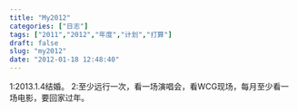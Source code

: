 ```yaml
---
title: "My2012"
categories: ["日志"]
tags: ["2011","2012","年度","计划","打算"]
draft: false
slug: "my2012"
date: "2012-01-18 12:48:40"
---
```


1:2013.1.4结婚。
2:至少远行一次，看一场演唱会，看WCG现场，每月至少看一场电影，要回家过年。

